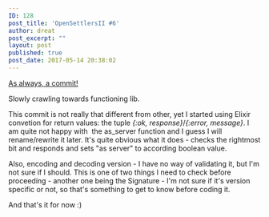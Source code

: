 ```yaml
---
ID: 128
post_title: 'OpenSettlersII #6'
author: dreat
post_excerpt: ""
layout: post
published: true
post_date: 2017-05-14 20:38:02
---
```

<a href="https://github.com/Dreat/OpenSettlersII/commit/591554e9b2fdc1eeddba9dbde631a4b233241b9a" target="_blank" rel="noopener noreferrer">As always, a commit!</a>

Slowly crawling towards functioning lib.

This commit is not really that different from other, yet I started using Elixir convetion for return values: the tuple <em>{:ok, response}</em>/<em>{:error, message}</em>. I am quite not happy with  the as_server function and I guess I will rename/rewrite it later. It's quite obvious what it does - checks the rightmost bit and responds and sets "as server" to according boolean value.

Also, encoding and decoding version - I have no way of validating it, but I'm not sure if I should. This is one of two things I need to check before proceeding - another one being the Signature - I'm not sure if it's version specific or not, so that's something to get to know before coding it.

And that's it for now :)
